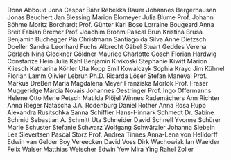 Dona Abboud
Jona Caspar Bähr
Rebekka Bauer
Johannes Bergerhausen
Jonas Beuchert
Jan Blessing
Marion Blomeyer
Julia Blume
Prof. Johann Böhme
Moritz Borchardt
Prof. Günter Karl Bose
Lorraine Bougeard
Anna Breit
Fabian Bremer
Prof. Joachim Brohm
Pascal Brun
Kristina Brusa
Benjamin Buchegger
Pia Christmann
Santiago da Silva
Anne Dietzsch
Doeller Sandra
Leonhard Fuchs
Albrecht Gäbel
Stuart Geddes
Verena Gerlach
Nina Glockner
Göldner Maurice
Charlotte Gosch
Florian Hardwig
Constanze Hein
Julia Kahl
Benjamin Kivikoski
Stephanie Kiwitt
Marion Kliesch
Katharina Köhler
Uta Kopp
Emil Kowalczyk
Sophia Krayc
Jim Kühnel
Florian Lamm
Olivier Lebrun
Ph.D. Ricarda Löser
Stefan Maneval
Prof. Markus Dreßen 
Maria Magdalena Meyer
Franziska Morlok
Prof. Fraser Muggeridge
Márcia Novais
Johannes Oestringer
Prof. Ingo Offermanns
Helene Otto
Merle Petsch
Matilda Plöjel
Winnes Rademächers
Ann Richter
Anna Rieger
Natascha J.A. Rodenburg
Daniel Rother
Anna Rosa Rupp
Alexandra Rusitschka
Sanna Schiffler
Hans-Hinnark Schmedt
Dr. Sabine Schmid
Sebastian A. Schmitt
Uta Schneider
David Schnell
Yvonne Schürer
Marie Schuster
Stefanie Schwarz
Wolfgang Schwärzler
Johanna Siebein
Lea Sievertsen
Pascal Storz
Prof. Andrea Tinnes 
Anna-Lena von Helldorff
Edwin van Gelder
Boy Vereecken
David Voss
Dirk Wachowiak
Ian Waelder
Felix Walser
Matthias Weischer
Edwin Yew
Mira Ying
Rahel Zoller

